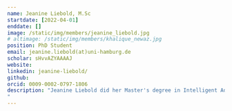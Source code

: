 ```yaml
---
name: Jeanine Liebold, M.Sc
startdate: [2022-04-01]
enddate: []
image: /static/img/members/jeanine_liebold.jpg
# altimage: /static/img/members/khalique_newaz.jpg
position: PhD Student
email: jeanine.liebold(at)uni-hamburg.de
scholar: sHvvAZYAAAAJ
website:
linkedin: jeanine-liebold/
github:
orcid: 0009-0002-0797-1806
description: "Jeanine Liebold did her Master's degree in Intelligent Adaptive Systems at the University of Hamburg, Germany. Afterwards, she joined the Center of Bioinformatics in the group of Prof. Dr. Stefan Kurtz and the Institute for Computational Systems Biology headed by Prof. Dr. Jan Baumbach, both at the University of Hamburg, to work on her PhD. From January 2025, Jeanine is also part of the NeStOme lab.
"
---
```

